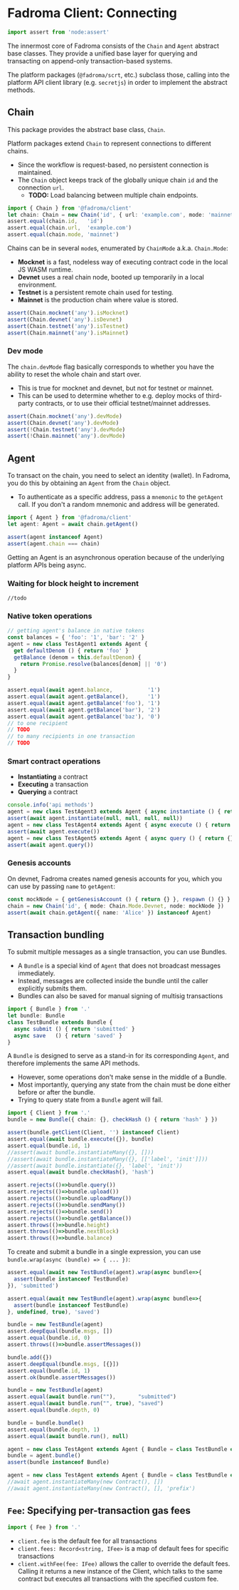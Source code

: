 # Fadroma Client: Connecting

```typescript
import assert from 'node:assert'
```

The innermost core of Fadroma consists of the `Chain` and `Agent`
abstract base classes. They provide a unified base layer for querying
and transacting on append-only transaction-based systems.

The platform packages (`@fadroma/scrt`, etc.) subclass those,
calling into the platform API client library (e.g. `secretjs`)
in order to implement the abstract methods.

## Chain

This package provides the abstract base class, `Chain`.

Platform packages extend `Chain` to represent connections to different chains.
  * Since the workflow is request-based, no persistent connection is maintained.
  * The `Chain` object keeps track of the globally unique chain `id` and the connection `url`.
    * **TODO:** Load balancing between multiple chain endpoints.

```typescript
import { Chain } from '@fadroma/client'
let chain: Chain = new Chain('id', { url: 'example.com', mode: 'mainnet' })
assert.equal(chain.id,   'id')
assert.equal(chain.url,  'example.com')
assert.equal(chain.mode, 'mainnet')
```

Chains can be in several `mode`s, enumerated by `ChainMode` a.k.a. `Chain.Mode`:

* **Mocknet** is a fast, nodeless way of executing contract code
  in the local JS WASM runtime.
* **Devnet** uses a real chain node, booted up temporarily in
  a local environment.
* **Testnet** is a persistent remote chain used for testing.
* **Mainnet** is the production chain where value is stored.

```typescript
assert(Chain.mocknet('any').isMocknet)
assert(Chain.devnet('any').isDevnet)
assert(Chain.testnet('any').isTestnet)
assert(Chain.mainnet('any').isMainnet)
```

### Dev mode

The `chain.devMode` flag basically corresponds to whether you
have the ability to reset the whole chain and start over.

  * This is true for mocknet and devnet, but not for testnet or mainnet.
  * This can be used to determine whether to e.g. deploy mocks of
    third-party contracts, or to use their official testnet/mainnet addresses.

```typescript
assert(Chain.mocknet('any').devMode)
assert(Chain.devnet('any').devMode)
assert(!Chain.testnet('any').devMode)
assert(!Chain.mainnet('any').devMode)
```

## Agent

To transact on the chain, you need to select an identity (wallet).
In Fadroma, you do this by obtaining an `Agent` from the `Chain` object.

* To authenticate as a specific address, pass a `mnemonic` to the `getAgent` call.
  If you don't a random mnemonic and address will be generated.

```typescript
import { Agent } from '@fadroma/client'
let agent: Agent = await chain.getAgent()

assert(agent instanceof Agent)
assert(agent.chain === chain)
```

Getting an Agent is an asynchronous operation because of the
underlying platform APIs being async.

### Waiting for block height to increment

```
//todo
```

### Native token operations

```typescript
// getting agent's balance in native tokens
const balances = { 'foo': '1', 'bar': '2' }
agent = new class TestAgent1 extends Agent {
  get defaultDenom () { return 'foo' }
  getBalance (denom = this.defaultDenom) {
    return Promise.resolve(balances[denom] || '0')
  }
}

assert.equal(await agent.balance,           '1')
assert.equal(await agent.getBalance(),      '1')
assert.equal(await agent.getBalance('foo'), '1')
assert.equal(await agent.getBalance('bar'), '2')
assert.equal(await agent.getBalance('baz'), '0')
// to one recipient
// TODO
// to many recipients in one transaction
// TODO
```

### Smart contract operations

* **Instantiating** a contract
* **Executing** a transaction
* **Querying** a contract

```typescript
console.info('api methods')
agent = new class TestAgent3 extends Agent { async instantiate () { return {} } }
assert(await agent.instantiate(null, null, null, null))
agent = new class TestAgent4 extends Agent { async execute () { return {} } }
assert(await agent.execute())
agent = new class TestAgent5 extends Agent { async query () { return {} } }
assert(await agent.query())
```

### Genesis accounts

On devnet, Fadroma creates named genesis accounts for you,
which you can use by passing `name` to `getAgent`:

```typescript
const mockNode = { getGenesisAccount () { return {} }, respawn () {} }
chain = new Chain('id', { mode: Chain.Mode.Devnet, node: mockNode })
assert(await chain.getAgent({ name: 'Alice' }) instanceof Agent)
```

## Transaction bundling

To submit multiple messages as a single transaction, you can
use Bundles.
  * A `Bundle` is a special kind of `Agent` that
    does not broadcast messages immediately.
  * Instead, messages are collected inside the bundle until
    the caller explicitly submits them.
  * Bundles can also be saved for manual signing of multisig
    transactions

```typescript
import { Bundle } from '.'
let bundle: Bundle
class TestBundle extends Bundle {
  async submit () { return 'submitted' }
  async save   () { return 'saved' }
}
```

A `Bundle` is designed to serve as a stand-in for its corresponding
`Agent`, and therefore implements the same API methods.
  * However, some operations don't make sense in the middle of a Bundle.
  * Most importantly, querying any state from the chain
    must be done either before or after the bundle.
  * Trying to query state from a `Bundle` agent will fail.

```typescript
import { Client } from '.'
bundle = new Bundle({ chain: {}, checkHash () { return 'hash' } })

assert(bundle.getClient(Client, '') instanceof Client)
assert.equal(await bundle.execute({}), bundle)
assert.equal(bundle.id, 1)
//assert(await bundle.instantiateMany({}, []))
//assert(await bundle.instantiateMany({}, [['label', 'init']]))
//assert(await bundle.instantiate({}, 'label', 'init'))
assert.equal(await bundle.checkHash(), 'hash')

assert.rejects(()=>bundle.query())
assert.rejects(()=>bundle.upload())
assert.rejects(()=>bundle.uploadMany())
assert.rejects(()=>bundle.sendMany())
assert.rejects(()=>bundle.send())
assert.rejects(()=>bundle.getBalance())
assert.throws(()=>bundle.height)
assert.throws(()=>bundle.nextBlock)
assert.throws(()=>bundle.balance)
```

To create and submit a bundle in a single expression,
you can use `bundle.wrap(async (bundle) => { ... })`:

```typescript
assert.equal(await new TestBundle(agent).wrap(async bundle=>{
  assert(bundle instanceof TestBundle)
}), 'submitted')

assert.equal(await new TestBundle(agent).wrap(async bundle=>{
  assert(bundle instanceof TestBundle)
}, undefined, true), 'saved')
```

```typescript
bundle = new TestBundle(agent)
assert.deepEqual(bundle.msgs, [])
assert.equal(bundle.id, 0)
assert.throws(()=>bundle.assertMessages())

bundle.add({})
assert.deepEqual(bundle.msgs, [{}])
assert.equal(bundle.id, 1)
assert.ok(bundle.assertMessages())
```

```typescript
bundle = new TestBundle(agent)
assert.equal(await bundle.run(""),       "submitted")
assert.equal(await bundle.run("", true), "saved")
assert.equal(bundle.depth, 0)

bundle = bundle.bundle()
assert.equal(bundle.depth, 1)
assert.equal(await bundle.run(), null)
```

```typescript
agent = new class TestAgent extends Agent { Bundle = class TestBundle extends Bundle {} }
bundle = agent.bundle()
assert(bundle instanceof Bundle)

agent = new class TestAgent extends Agent { Bundle = class TestBundle extends Bundle {} }
//await agent.instantiateMany(new Contract(), [])
//await agent.instantiateMany(new Contract(), [], 'prefix')
```

## `Fee`: Specifying per-transaction gas fees

```typescript
import { Fee } from '.'
```

* `client.fee` is the default fee for all transactions
* `client.fees: Record<string, IFee>` is a map of default fees for specific transactions
* `client.withFee(fee: IFee)` allows the caller to override the default fees.
  Calling it returns a new instance of the Client, which talks to the same contract
  but executes all transactions with the specified custom fee.
